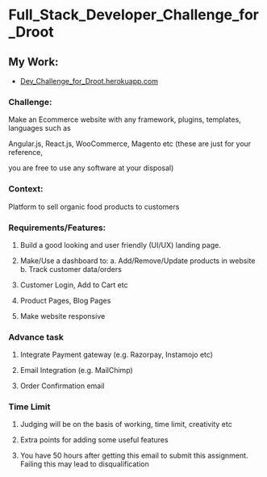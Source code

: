 # Full_Stack_Developer_Challenge_for_Droot

## My Work:
* [Dev_Challenge_for_Droot.herokuapp.com](https://Dev_Challenge_for_Droot.herokuapp.com/)

### Challenge:
Make an Ecommerce website with any framework, plugins, templates, languages such as

Angular.js, React.js, WooCommerce, Magento etc (these are just for your reference, 

you are free to use any software at your disposal) 

### Context:

Platform to sell organic food products to customers 

### Requirements/Features:

1. Build a good looking and user friendly (UI/UX) landing page. 

2. Make/Use a dashboard to: 
a. Add/Remove/Update products in website 
b. Track customer data/orders 

3. Customer Login, Add to Cart etc 

4. Product Pages, Blog Pages 

5. Make website responsive 

### Advance task

1. Integrate Payment gateway (e.g. Razorpay, Instamojo etc) 

2. Email Integration (e.g. MailChimp) 

3. Order Confirmation email 

### Time Limit

1. Judging will be on the basis of working, time limit, creativity etc 

2. Extra points for adding some useful features 

3. You have 50 hours after getting this email to submit this assignment.
Failing this may lead to disqualification 
